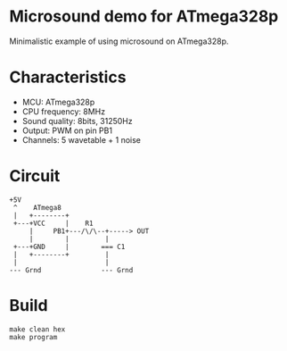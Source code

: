 # Microsound demo for ATmega328p

Minimalistic example of using microsound on ATmega328p.

# Characteristics

- MCU: ATmega328p
- CPU frequency: 8MHz
- Sound quality: 8bits, 31250Hz
- Output: PWM on pin PB1
- Channels: 5 wavetable + 1 noise

# Circuit

```
+5V    
 ^    ATmega8
 |   +--------+
 +---+VCC     |    R1
     |     PB1+---/\/\--+-----> OUT
     |        |         |
 +---+GND     |        === C1
 |   +--------+         |
 |                      |
--- Grnd               --- Grnd
```

# Build

```
make clean hex 
make program
```
